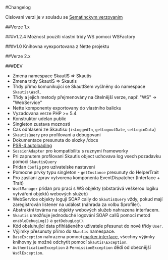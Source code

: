 #Changelog

Cislovani verzi je v souladu se [Sematinckym verzovanim](http://semver.org/)

##Verze 1.x

###v1.2.4
Moznost pouziti vlastni tridy WS pomoci WSFactory

###v1.0
Knihovna vyexportovana z Nette projektu

##Verze 2.x

###DEV
* Zmena namespace SkautIS => Skautis
* Zmena tridy SkautIS => Skautis
* Třídy přímo komunikující se SkautISem vyčlněny do namespace ``Skautis\Wsdl``.
* Třídy a jejich metody přejmenovány na čitelnější verze, např. "WS" -> "WebService"
* Nette komponenty exportovany do vlastniho balicku
* Vyzadovana verze PHP >= 5.4
* Konstruktor udelan public
* Singleton zustava moznosti
* Cas odhlaseni ze Skautisu (``isLoggedIn``, ``getLogoutDate``, ``setLoginData``)
* ``SkautisQuery`` pro profilovani a debugovani
* Dokumentace presunuta do slozky /docs
* [PSR-4 autoloading](http://www.php-fig.org/psr/psr-4/)
* ``SessionAdapter`` pro kompatibilitu s ruznymi frameworky
* Pri zapnutem profilovani Skautis object uchovava log vsech pozadavku pomoci ``SkautisQuery``
* Pridan ``Config`` pro uzivatelske nastaveni
* Pomocne prvky typu singleton - ``getInstance`` presunuty do HelperTrait
* Pro zasilani zprav vytvorena komponenta EventDispatcher (Interface + Trait)
* ``WsdlManager`` pridan pro praci s WS objekty (obstarává veškerou logiku vytváření objektů webových služeb)
* WebService objekty logují SOAP cally do ``SkautisQuery`` vždy, pokud mají zaregistrován listener na událost (náhrada
  za volbu $profiler).
* Abstraktní továrna na objekty webových služeb nahrazena interfacem.
* ``Skautis`` umožňuje jednoduché logování SOAP callů pomocí metod ``enableDebugLog()`` a ``getDebugLog()``.
* Kód obsluhující data přihlášeného uživatele přesunut do nové třídy ``User``.
* Výjimky přesunuty přímo do `Skautis` namespace.
* `BaseException` nahrazena pomocí [marker interface](http://en.wikipedia.org/wiki/Marker_interface_pattern), všechny
  výjimky knihovny je možné odchytit pomocí `Skautis\Exception`.
* `AuthenticationException` a `PermissionException` dědí od obecnější `WsdlException`.
